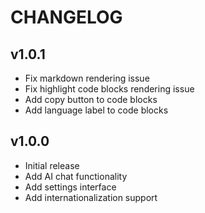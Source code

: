 # CHANGELOG

## v1.0.1

- Fix markdown rendering issue
- Fix highlight code blocks rendering issue
- Add copy button to code blocks
- Add language label to code blocks

## v1.0.0

- Initial release
- Add AI chat functionality
- Add settings interface
- Add internationalization support

